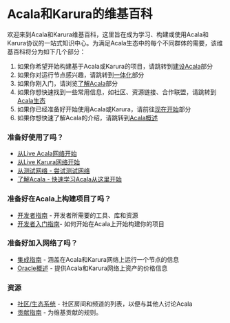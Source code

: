 # Acala和Karura的维基百科

欢迎来到Acala和Karura维基百科，这里旨在成为学习、构建或使用Acala和Karura协议的一站式知识中心。为满足Acala生态中的每个不同群体的需要，该维基百科将分为如下几个部分：

1. &#x20;如果你希望开始构建基于Acala或Karura的项目，请跳转到[建设Acala](jian-she-acala/)部分
2. 如果你对运行节点感兴趣，请跳转到[一体化](yu-acala-yi-ti-hua/)部分
3. 如果你刚入门，请浏览[了解Acala](le-jie-acala/)部分
4. 如果你想快速找到一些常用信息，如社区、资源链接、合作联盟，请跳转到[Acala生态](acala-sheng-tai/)
5. 如果你已经准备好开始使用Acala或Karura，请前往[现在开始](xian-zai-kai-shi/)部分
6. 如果你想快速了解Acala的介绍，请跳转到[Acala概述](le-jie-acala/acala-gai-shu/)

### 准备好使用了吗？&#x20;

* [从Live Acala网络开始](xian-zai-kai-shi/acala-wang-luo.md)
* [从Live Karura网络开始 ](xian-zai-kai-shi/karura-wang-luo.md)
* [从测试网络 - 尝试测试网络](xian-zai-kai-shi/mandala-ce-shi-wang.md)
* [了解Acala - 快速学习Acala从这里开始](le-jie-acala/)

### 准备好在Acala上构建项目了吗？&#x20;

* [开发者指南](jian-she-acala/) - 开发者所需要的工具、库和资源
* [开发者入门指南](jian-she-acala/gou-jian-dapps.md)- 如何开始在Acala上开始构建你的项目

### 准备好加入网络了吗？

* [集成指南](yu-acala-yi-ti-hua/) - 涵盖在Acala和Karura网络上运行一个节点的信息
* [Oracle概述](jian-she-acala/zhi-nan/pei-zhi-yu-yan-ji/) - 提供Acala和Karura网络上资产的价格信息

### 资源&#x20;

* [社区/生态系统](acala-sheng-tai/she-qu.md) - 社区房间和频道的列表，以便与其他人讨论Acala
* [贡献指南](qi-ta/gong-xian.md) - 为维基贡献的规则。
